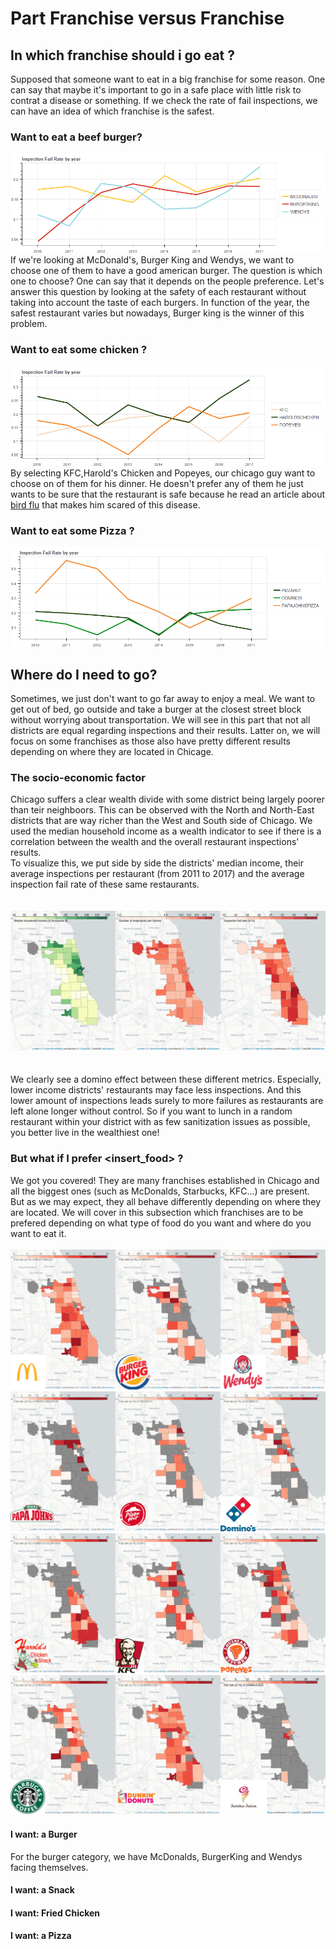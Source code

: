 # Part Franchise versus Franchise #

## In which franchise should i go eat ?
Supposed that someone want to eat in a big franchise for some reason. One can say that maybe it's important to go in a safe place with little risk to contrat a disease or something. If we check the rate of fail inspections, we can have an idea of which franchise is the safest.
### Want to eat a beef burger?
![Fail rate of burgers restaurant](/franch_img/mc_bk_wd.png)
If we're looking at McDonald's, Burger King and Wendys, we want to choose one of them to have a good american burger. The question is which one to choose? One can say that it depends on the people preference. Let's answer this question by looking at the safety of each restaurant without taking into account the taste of each burgers. In function of the year, the safest restaurant varies but nowadays, Burger king is the winner of this problem. 

### Want to eat some chicken ?
![Fail rate of chicken restaurant](/franch_img/kfc_hc_pp.png)
By selecting KFC,Harold's Chicken and Popeyes, our chicago guy want to choose on of them for his dinner. He doesn't prefer any of them he just wants to be sure that the restaurant is safe because he read an article about [bird flu](http://dbfchicago.com/bird-flu-chicago/) that makes him scared of this disease.
### Want to eat some Pizza ?  
![Fail rate of Pizza restaurant](/franch_img/ph_dm_pjp.png)

 
## Where do I need to go?  

Sometimes, we just don't want to go far away to enjoy a meal. We want to get out of bed, go outside and take a burger at the closest street block without worrying about transportation. We will see in this part that not all districts are equal regarding inspections and their results. Latter on, we will focus on some franchises as those also have pretty different results depending on where they are located in Chicage.  

### The socio-economic factor  

Chicago suffers a clear wealth divide with some district being largely poorer than teir neighboors. This can be observed with the North and North-East districts that are way richer than the West and South side of Chicago. We used the median household income as a wealth indicator to see if there is a correlation between the wealth and the overall restaurant inspections' results.  
To visualize this, we put side by side the districts' median income, their average inspections per restaurant (from 2011 to 2017) and the average inspection fail rate of these same restaurants.  
<br>  
![Correlation between wealth, inspections and fail rate](part_location/socioeconomics/merged.png)  
<br>  
We clearly see a domino effect between these different metrics. Especially, lower income districts' restaurants may face less inspections. And this lower amount of inspections leads surely to more failures as restaurants are left alone longer without control. So if you want to lunch in a random restaurant within your district with as few sanitization issues as possible, you better live in the wealthiest one!  

### But what if I  prefer <insert_food\> ? 

We got you covered! They are many franchises established in Chicago and all the biggest ones (such as McDonalds, Starbucks, KFC...) are present. But as we may expect, they all behave differently depending on where they are located. We will cover in this subsection which franchises are to be prefered depending on what type of food do you want and where do you want to eat it.  
<br>
![Burgers](part_location/burgers/merged.png)  
![Burgers](part_location/pizzas/merged.png)  
![Burgers](part_location/friedchicken/merged.png)  
![Burgers](part_location/snacks/merged.png)  
#### I want: a Burger  
For the burger category, we have McDonalds, BurgerKing and Wendys facing themselves.  
#### I want: a Snack  
#### I want: Fried Chicken  
#### I want: a Pizza  
